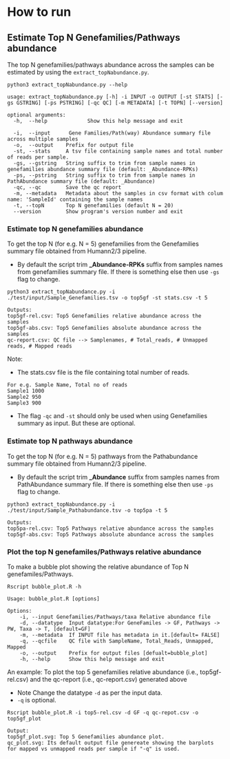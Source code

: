 # How to run
## Estimate Top N Genefamilies/Pathways abundance
The top N genefamilies/pathways abundance across the samples can be estimated by using the `extract_topNabundance.py`.
```
python3 extract_topNabundance.py --help

usage: extract_topNabundance.py [-h] -i INPUT -o OUTPUT [-st STATS] [-gs GSTRING] [-ps PSTRING] [-qc QC] [-m METADATA] [-t TOPN] [--version]

optional arguments:
  -h,  --help             Show this help message and exit
  
  -i,  --input      Gene Families/Path(way) Abundance summary file across multiple samples
  -o,  --output    Prefix for output file
  -st, --stats     A tsv file containing sample names and total number of reads per sample.
  -gs, --gstring   String suffix to trim from sample names in genefamilies abundance summary file (default: _Abundance-RPKs)
  -ps, --pstring   String suffix to trim from sample names in PathAbundance summary file (default: _Abundance)
  -qc, --qc        Save the qc report
  -m, --metadata   Metadata about the samples in csv format with colum name: 'SampleId' containing the sample names
  -t, --topN       Top N genefamilies (default N = 20)
  --version        Show program's version number and exit
```
### Estimate top N genefamilies abundance
To get the top N (for e.g. N = 5) genefamilies from the Genefamilies summary file obtained from Humann2/3 pipeline.
* By default the script trim **_Abundance-RPKs** suffix from samples names from genefamilies summary file. If there is something else then use `-gs` flag to change. 
```
python3 extract_topNabundance.py -i ./test/input/Sample_Genefamilies.tsv -o top5gf -st stats.csv -t 5

Outputs:
top5gf-rel.csv: Top5 Genefamilies relative abundance across the samples
top5gf-abs.csv: Top5 Genefamilies absolute abundance across the samples
qc-report.csv: QC file --> Samplenames, # Total_reads, # Unmapped reads, # Mapped reads
```
Note:
* The stats.csv file is the file containing total number of reads.
```
For e.g. Sample Name, Total no of reads
Sample1	1000
Sample2	950
Sample3	900
``` 
* The flag `-qc` and `-st` should only be used when using Genefamilies summary as input. But these are optional.

### Estimate top N pathways abundance
To get the top N (for e.g. N = 5) pathways from the Pathabundance summary file obtained from Humann2/3 pipeline.
* By default the script trim **_Abundance** suffix from samples names from PathAbundance summary file. If there is something else then use `-ps` flag to change.
```
python3 extract_topNabundance.py -i ./test/input/Sample_Pathabundance.tsv -o top5pa -t 5

Outputs:
top5pa-rel.csv: Top5 Pathways relative abundance across the samples
top5gf-abs.csv: Top5 Pathways absolute abundance across the samples
```

### Plot the top N genefamiles/Pathways relative abundance
To make a bubble plot showing the relative abundance of Top N genefamiles/Pathways.
```
Rscript bubble_plot.R -h

Usage: bubble_plot.R [options]

Options:
	-i, --input Genefamilies/Pathways/taxa Relative abundance file
	-d, --datatype  Input datatype:For GeneFamiles -> GF, Pathways -> PW, Taxa -> T, [default=GF]
	-m, --metadata  If INPUT file has metadata in it.[default= FALSE]
	-q, --qcfile    QC file with SampleName, Total_Reads, Unmapped, Mapped
	-o, --output    Prefix for output files [defualt=bubble_plot]
	-h, --help      Show this help message and exit
```
An example:
To plot the top 5 genefamilies relative abundance (i.e., top5gf-rel.csv) and the qc-report (i.e., qc-report.csv) generated above
* Note Change the datatype `-d` as per the input data.
* `-q` is optional.
```
Rscript bubble_plot.R -i top5-rel.csv -d GF -q qc-repot.csv -o top5gf_plot

Output:
top5gf_plot.svg: Top 5 Genefamilies abundance plot.
qc_plot.svg: Its default output file genereate showing the barplots for mapped vs unmapped reads per sample if "-q" is used.
```
